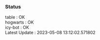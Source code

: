 ### Status


table : OK  
hogwarts : OK  
icy-bot : OK  
Latest Update : 2023-05-08 13:12:02.571802
